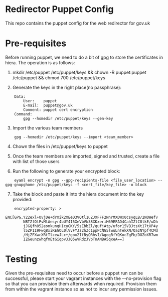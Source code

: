 # Redirector Puppet Config

This repo contains the puppet config for the web redirector for gov.uk

# Pre-requisites

Before running puppet, we need to do a bit of gpg to store the certificates in hiera. The operation is as follows:

1. mkdir /etc/puppet /etc/puppet/keys && chown -R puppet:puppet /etc/puppet && chmod 700 /etc/puppet/keys

2. Generate the keys in the right place(no passphrase):
```
	Data:
		User:    puppet
		E-mail:  puppet@gov.uk
		Comment: puppet cert encryption
	Command:
		gpg --homedir /etc/puppet/keys --gen-key
```
3. Import the various team members
```
	gpg --homedir /etc/puppet/keys --import <team_member>
```
4. Chown the files in /etc/puppet/keys to puppet

5. Once the team members are imported, signed and trusted, create a file with list of those users

6. Run the following to generate your encrypted block:
```
	eyaml encrypt -n gpg --gpg-recipients-file <file_user_location> --gpg-gnupghome /etc/puppet/keys -f <cert_file/key_file> -o block
```
7. Take the block and paste it into the hiera document into the key provided:
```
	encrypted-property: >
	    ENC[GPG,Y22exl+OvjDe+drmik2XEeD3VQtl1uZJXFFF2NnrMXDWx0csyqLB/2NOWefv
	    NBTZfOlPvMlAesyr4bUY4I5XeVbVk38XKxeriH69EFAD4CahIZlC8lkE/uDh
	    jJGQfh052eonkungHIcuGKY/5sEbbZl/qufjAtp/ufor15VBJtsXt17tXP4y
	    l5ZP119Fwq8xiREGOL0lVvFYJz2hZc1ppPCNG5lwuLnTekXN/OazNYpf4CMd
	    /HjZFXwcXRtTlzewJLc+/gox2IfByQRhsI/AgogRfYQKocZgFb/DOZoXR7wm
	    IZGeunzwhqfmEtGiqpvJJQ5wVRdzJVpTnANBA5qxeA==]
```
# Testing

Given the pre-requisites need to occur before a puppet run can be successful, please start your vagrant instances with the --no-provision flag so that you can provision them afterwards when required. Provision them from within the vagrant instance so as not to incur any permission issues.
